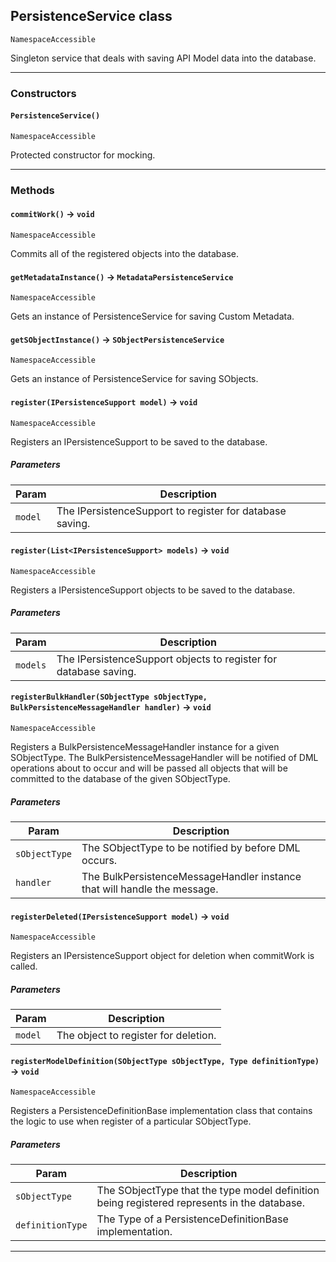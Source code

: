 ## PersistenceService class

`NamespaceAccessible`

Singleton service that deals with saving API Model data into the database.

---
### Constructors
<!-- panels:start -->
<!-- div:left-panel -->
#### `PersistenceService()`

`NamespaceAccessible`

Protected constructor for mocking.
<!-- panels:end -->
---
### Methods
<!-- panels:start -->
<!-- div:left-panel -->
#### `commitWork()` → `void`

`NamespaceAccessible`

Commits all of the registered objects into the database.

<!-- panels:end -->
<!-- panels:start -->
<!-- div:left-panel -->
#### `getMetadataInstance()` → `MetadataPersistenceService`

`NamespaceAccessible`

Gets an instance of PersistenceService for saving Custom Metadata.

<!-- panels:end -->
<!-- panels:start -->
<!-- div:left-panel -->
#### `getSObjectInstance()` → `SObjectPersistenceService`

`NamespaceAccessible`

Gets an instance of PersistenceService for saving SObjects.

<!-- panels:end -->
<!-- panels:start -->
<!-- div:left-panel -->
#### `register(IPersistenceSupport model)` → `void`

`NamespaceAccessible`

Registers an IPersistenceSupport to be saved to the database.

##### Parameters
|Param|Description|
|-----|-----------|
|`model` |  The IPersistenceSupport to register for database saving. |

<!-- panels:end -->
<!-- panels:start -->
<!-- div:left-panel -->
#### `register(List<IPersistenceSupport> models)` → `void`

`NamespaceAccessible`

Registers a IPersistenceSupport objects to be saved to the database.

##### Parameters
|Param|Description|
|-----|-----------|
|`models` |  The IPersistenceSupport objects to register for database saving. |

<!-- panels:end -->
<!-- panels:start -->
<!-- div:left-panel -->
#### `registerBulkHandler(SObjectType sObjectType, BulkPersistenceMessageHandler handler)` → `void`

`NamespaceAccessible`

Registers a BulkPersistenceMessageHandler instance for a given SObjectType. The BulkPersistenceMessageHandler will be notified of DML operations about to occur and will be passed all objects that will be committed to the database of the given SObjectType.

##### Parameters
|Param|Description|
|-----|-----------|
|`sObjectType` |  The SObjectType to be notified by before DML occurs. |
|`handler` |  The BulkPersistenceMessageHandler instance that will handle the message. |

<!-- panels:end -->
<!-- panels:start -->
<!-- div:left-panel -->
#### `registerDeleted(IPersistenceSupport model)` → `void`

`NamespaceAccessible`

Registers an IPersistenceSupport object for deletion when commitWork is called.

##### Parameters
|Param|Description|
|-----|-----------|
|`model` |  The object to register for deletion. |

<!-- panels:end -->
<!-- panels:start -->
<!-- div:left-panel -->
#### `registerModelDefinition(SObjectType sObjectType, Type definitionType)` → `void`

`NamespaceAccessible`

Registers a PersistenceDefinitionBase implementation class that contains the logic to use when register of a particular SObjectType.

##### Parameters
|Param|Description|
|-----|-----------|
|`sObjectType` |  The SObjectType that the type model definition being registered represents in the database. |
|`definitionType` |  The Type of a PersistenceDefinitionBase implementation. |

<!-- panels:end -->
---
